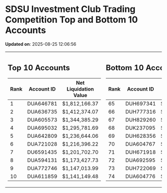 # SDSU Investment Club Trading Competition Top and Bottom 10 Accounts

**Updated on**: 2025-08-25 12:06:56

<table><tr><td valign="top">

## Top 10 Accounts
| Rank | Account ID | Net Liquidation Value |
|------|------------|----------------------|
| 1 | DUA646781 | $1,812,166.37 |
| 2 | DUA636735 | $1,412,374.07 |
| 3 | DUA605573 | $1,344,385.29 |
| 4 | DUA695032 | $1,295,781.69 |
| 5 | DUA642809 | $1,236,644.06 |
| 6 | DUA721028 | $1,216,396.22 |
| 7 | DU6591435 | $1,201,702.70 |
| 8 | DUA594131 | $1,173,427.73 |
| 9 | DUA772746 | $1,147,013.99 |
| 10 | DUA611859 | $1,141,149.48 |
</td><td valign="top">

## Bottom 10 Accounts
| Rank | Account ID | Net Liquidation Value |
|------|------------|----------------------|
| 65 | DUH697341 | $1,021,036.55 |
| 66 | DUH777316 | $1,020,393.13 |
| 67 | DUH829260 | $1,020,071.58 |
| 68 | DUK237095 | $1,016,645.62 |
| 69 | DUH628356 | $981,655.90 |
| 70 | DUA604767 | $978,624.64 |
| 71 | DUH671918 | $896,392.81 |
| 72 | DUA692595 | $868,635.41 |
| 73 | DUH722069 | $858,080.37 |
| 74 | DUA604776 | $705,827.86 |
</td></tr></table>
